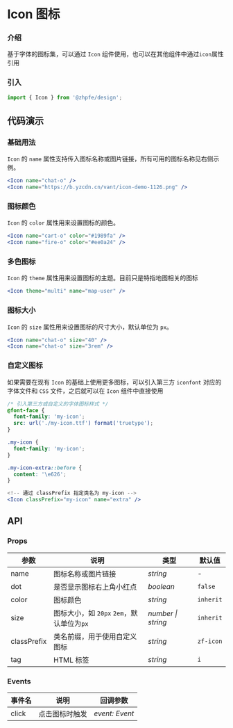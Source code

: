 # Icon 图标
### 介绍

基于字体的图标集，可以通过 `Icon` 组件使用，也可以在其他组件中通过`icon`属性引用


### 引入

```js
import { Icon } from '@zhpfe/design';
```
## 代码演示

### 基础用法

`Icon` 的 `name` 属性支持传入图标名称或图片链接，所有可用的图标名称见右侧示例。

```jsx
<Icon name="chat-o" />
<Icon name="https://b.yzcdn.cn/vant/icon-demo-1126.png" />
```

### 图标颜色

`Icon` 的 `color` 属性用来设置图标的颜色。

```jsx
<Icon name="cart-o" color="#1989fa" />
<Icon name="fire-o" color="#ee0a24" />
```

### 多色图标

`Icon` 的 `theme` 属性用来设置图标的主题。目前只是特指地图相关的图标

```jsx
<Icon theme="multi" name="map-user" />
```


### 图标大小

`Icon` 的 `size` 属性用来设置图标的尺寸大小，默认单位为 `px`。

```jsx
<Icon name="chat-o" size="40" />
<Icon name="chat-o" size="3rem" />
```

### 自定义图标

如果需要在现有 `Icon` 的基础上使用更多图标，可以引入第三方 `iconfont` 对应的字体文件和 `CSS` 文件，之后就可以在 `Icon` 组件中直接使用

```css
/* 引入第三方或自定义的字体图标样式 */
@font-face {
  font-family: 'my-icon';
  src: url('./my-icon.ttf') format('truetype');
}

.my-icon {
  font-family: 'my-icon';
}

.my-icon-extra::before {
  content: '\e626';
}
```

```jsx
<!-- 通过 classPrefix 指定类名为 my-icon -->
<Icon classPrefix="my-icon" name="extra" />
```

## API

### Props

| 参数 | 说明 | 类型 | 默认值 |
| --- | --- | --- | --- |
| name | 图标名称或图片链接 | _string_ | - |
| dot | 是否显示图标右上角小红点 | _boolean_ | `false` |
| color | 图标颜色 | _string_ | `inherit` |
| size | 图标大小，如 `20px` `2em`，默认单位为`px` | _number \| string_ | `inherit` |
| classPrefix | 类名前缀，用于使用自定义图标 | _string_ | `zf-icon` |
| tag | HTML 标签 | _string_ | `i` |

### Events

| 事件名 | 说明           | 回调参数       |
| ------ | -------------- | -------------- |
| click  | 点击图标时触发 | _event: Event_ |
